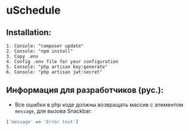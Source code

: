 uSchedule
=========

Installation:
-------------

```
1. Console: "composer update"
2. Console: "npm install"
3. Copy .env
4. Config .env file for your configuration
5. Console: "php artisan key:generate"
6. Console: "php artisan jwt:secret"
```

Информация для разработчиков (рус.):
------
- Все ошибки в php коде должны возвращать массив с
элементом `message`, для вызова Snackbar:

```php
['message' => 'Error text']
```

